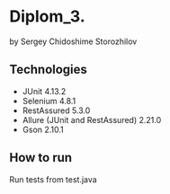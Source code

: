 # Diplom_3.
by Sergey Chidoshime Storozhilov
## Technologies
* JUnit 4.13.2
* Selenium 4.8.1
* RestAssured 5.3.0
* Allure (JUnit and RestAssured) 2.21.0
* Gson 2.10.1
## How to run
Run tests from test.java